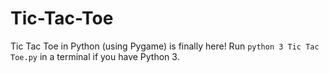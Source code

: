 # Tic-Tac-Toe
Tic Tac Toe in Python (using Pygame) is finally here! Run `python 3 Tic Tac Toe.py` in a terminal if you have Python 3.
